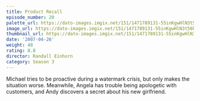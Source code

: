 ```yaml
---
title: Product Recall
episode_number: 20
palette_url: https://dato-images.imgix.net/151/1471789131-55inKgwHlN3t56h3D4hRQ40TZd3.jpg?ixlib=rb-1.1.0&ch=DPR%2CWidth&auto=enhance&palette=json
image_url: https://dato-images.imgix.net/151/1471789131-55inKgwHlN3t56h3D4hRQ40TZd3.jpg?ixlib=rb-1.1.0&ch=DPR%2CWidth&auto=compress%2Cformat&w=500
thumbnail_url: https://dato-images.imgix.net/151/1471789131-55inKgwHlN3t56h3D4hRQ40TZd3.jpg?ixlib=rb-1.1.0&ch=DPR%2CWidth&auto=enhance&w=500&h=280&fit=crop&fm=jpg
date: '2007-04-26'
weight: 48
rating: 8.8
director: Randall Einhorn
category: Season 3
---
```


Michael tries to be proactive during a watermark crisis, but only makes the situation worse. Meanwhile, Angela has trouble being apologetic with customers, and Andy discovers a secret about his new girlfriend.